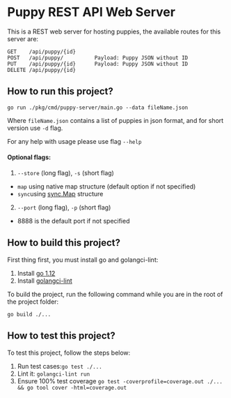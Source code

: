 # Puppy REST API Web Server

This is a REST web server for hosting puppies, the available routes for this server are:

    GET    /api/puppy/{id}
    POST   /api/puppy/          Payload: Puppy JSON without ID
    PUT    /api/puppy/{id}      Payload: Puppy JSON without ID
    DELETE /api/puppy/{id}

## How to run this project?

`go run ./pkg/cmd/puppy-server/main.go --data fileName.json`

Where `fileName.json` contains a list of puppies in json format, and for short version use `-d` flag.

For any help with usage please use flag `--help`

#### Optional flags:

1. `--store` (long flag), `-s` (short flag)

- `map` using native map structure (default option if not specified)
- `sync`using [sync.Map](https://golang.org/pkg/sync/#Map) structure

2. `--port` (long flag), `-p` (short flag)

- 8888 is the default port if not specified

## How to build this project?

First thing first, you must install go and golangci-lint:

1. Install [go 1.12](https://golang.org/doc/install)
2. Install [golangci-lint](https://github.com/golangci/golangci-lint#install)

To build the project, run the following command while you are in the root of the project folder:

`go build ./...`

## How to test this project?

To test this project, follow the steps below:

1. Run test cases:`go test ./...`
2. Lint it: `golangci-lint run`
3. Ensure 100% test coverage `go test -coverprofile=coverage.out ./... && go tool cover -html=coverage.out`

